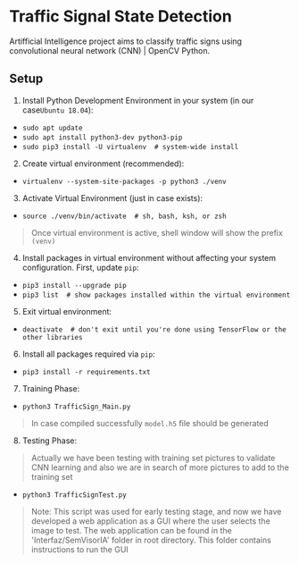 # Traffic Signal State Detection
Artifficial Intelligence project aims to classify traffic signs using convolutional neural network (CNN) | OpenCV Python.

## Setup
1. Install Python Development Environment in your system (in our case`Ubuntu 18.04`):
  - `sudo apt update`
  - `sudo apt install python3-dev python3-pip`
  - `sudo pip3 install -U virtualenv  # system-wide install`
  
2. Create virtual environment (recommended):
  - `virtualenv --system-site-packages -p python3 ./venv`
3. Activate Virtual Environment (just in case exists):
  - `source ./venv/bin/activate  # sh, bash, ksh, or zsh`
> Once virtual environment is active, shell window will show the prefix `(venv)`

4.  Install packages in virtual environment without affecting your system configuration. First, update `pip`: 
  - `pip3 install --upgrade pip`
  - `pip3 list  # show packages installed within the virtual environment`
5. Exit virtual environment:
  - `deactivate  # don't exit until you're done using TensorFlow or the other libraries`
6. Install all packages required via `pip`:
  - `pip3 install -r requirements.txt`
7. Training Phase:
  - `python3 TrafficSign_Main.py`
> In case compiled successfully 
> `model.h5` file should be generated
8. Testing Phase:
> Actually we have been testing with training set pictures to validate CNN learning
> and also we are in search of more pictures to add to the training set 
  - `python3 TrafficSignTest.py`
> Note: This script was used for early testing stage, and now we have developed a web application as a GUI where the user selects the image to test.
> The web application can be found in the 'Interfaz/SemVisorIA' folder in root directory. This folder contains instructions to run the GUI
